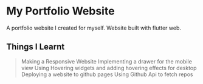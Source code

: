 # My Portfolio Website

A portfolio website I created for myself. Website built with flutter web.

## Things I Learnt

> Making a Responsive Website
> Implementing a drawer for the mobile view
> Using Hovering widgets and adding hovering effects for desktop
> Deploying a website to github pages
> Using Github Api to fetch repos
